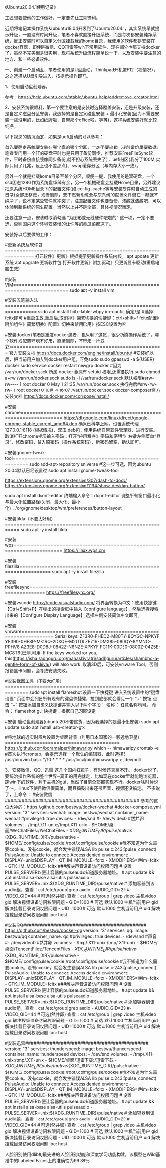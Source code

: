 《Ubuntu20.04.1使用记录》

工匠想要使他的工作做好，一定要先让工具锋利。

近期将笔记本操作系统从ubuntu18.04升级到了Ubuntu20.04.1，其实系统早就提示升级，一直没有时间升级，笔者不喜欢直接升级系统，而是每次都安装纯净系统，反正安装时可以自定义分区挂载我的home目录，我使用的软件都是安装在docker容器，即使是微信、QQ迅雷等win下常用软件，现在部分也都支持docker了，虽然不完美但是很实用，现将系统升级流程简单说一下，以及安装中要注意的地方、和一些必备软件。

一、创建一个启动盘，笔者使用的是U盘启动，Thinkpad开机按F12（视情况），总之选择从U盘引导进入，按提示操作即可。

1、使用启动盘创建器。
  
  参考：https://help.ubuntu.com/stable/ubuntu-help/addremove-creator.html

2、安装系统很顺利，第一个要注意的是安装时选择覆盖安装，还是升级安装，还是自定义磁盘分区安装，我选择的是自定义磁盘安装 + 最小化安装(因为不需要安装一些没用的，比如纸牌啦，自带那个office啦，等等)，这样系统安装好就比较纯净。

  以下视您的情况而定，如果是uefi启动的可以参考：
  
  首先要确定系统要安装在哪个盘的哪个分区，一定不要搞错（提前备份重要数据，笔者专门用一个1T的硬盘平时也是只用于备份同步，推荐安装FreeFileSync软件，平时备份直接镜像同步备份,就不担心系统丢失了），uefi分区(我分了100M,实际只用了几兆，反正也不差那点)、swap缓存分区（与内存大小一致）。
  
  另外一个就是挂载home目录至某个分区，顺便一提，我使用的是双硬盘，一个ssd固态128G作为系统盘绰绰有余，另一个机械硬盘会挂载Home目录，另外建议把原系统HOME目录下的配置文件(如.config .cache等等安装软件时自动生成的目录)全部迁移走，或者删除，要不然新系统会与原系统的配置文件混在一起就不纯净了，说不定某些软件就冲突了，注意配置文件也要备份，洁癖就洁癖吧，可以体验到新系统的原生配置。当然以上并不是全部，具体视情况而定。
  
  还要注意一点，安装时取消勾选 “为图形或无线硬件吧啦的” 这一项，一定不要选，否则国内这个环境安装慢的让你等的黄瓜菜都凉了。
  
  安装好以后要做的工作：
  
  #更新系统及软件包================================================================
  打开软件》更新》根据提示更新操作系统内核。
  apt update 更新系统
  apt upgrate 更新软件包
  打开软件更新》附加驱动》只更新显卡驱动(重启电脑生效)

  #安装VIM=========================================================================
  sudo apt -y install vim
  
  #安装五笔输入法=================================================================
  sudo apt install fcitx-table-wbpy
  im-config 确定/是
  #选择fcitx即可
  #重启生效,重启后,取消掉》简繁切换的快捷键：ctrl+shift+f fcitx配置》附加组件》简繁切换》配置》切换来禁用启用》按ESC设置为空
  
  #安装docker(笔者是重度docker患者，自从用了这货，很少折腾操作系统了，哪个软件或配置环境不好用，直接删除，不带走一片云彩)=====================================================
  官方安装文档 https://docs.docker.com/engine/install/ubuntu/
  #安装好以后，把当前用户加入到docker用户组，可免sudo
  sudo gpasswd -a ${USER} docker
  sudo service docker restart
  newgrp docker
  #因为 /var/run/docker.sock 所属 docker 组具有 setuid 权限,还需要执行 sudo chmod a+rw /var/run/docker.sock
  sudo ls -l /var/run/docker.sock
  默认权限#srw-rw---- 1 root docker 0 May  1 21:35 /var/run/docker.sock
  执行完后#srw-rw-rw- 1 root docker 0 10月  4 16:07 /var/run/docker.sock
  docker-composer官方安装文档 https://docs.docker.com/compose/install/
  
  #安装chrome=====================================================================
  https://dl.google.com/linux/direct/google-chrome-stable_current_amd64.deb
  确保已科学上网，设置系统代理127.0.0.1:8118 (根据情况)，双击.deb包，使用系统自带软件管理器，进行安装。
  取消打开chrome提示输入密码：打开“应用程序》密码和密钥”》右键左侧菜单“登录”，修改密码，输入原密码（操作系统密码），新密码留空，确认即可。
  
  #安装gnome-tweak-tool===========================================================
  sudo add-apt-repository universe #这一步可选，因为ubuntu 20.04默认已经设置过
  sudo apt install gnome-tweak-tool

  https://extensions.gnome.org/extension/307/dash-to-dock/
  https://extensions.gnome.org/extension/1194/show-desktop-button/

  sudo apt install dconf-editor
  终端输入命令：dconf-editor
  调整所有窗口最小化与最大化位置路径(关闭、最大化、最小化)：/org/gnome/desktop/wm/preferences/button-layout
  
  #安装tilda（不要太好用）===========================================================
  sudo apt -y install tilda

  #安装wps=======================================================================
  https://linux.wps.cn/

  #安装filezilla=================================================================
  sudo apt -y install filezilla

  #安装freefilesync===========================================================
  https://freefilesync.org/
  
  #安装vscode
  https://code.visualstudio.com/
  将界面转换为中文：使用快捷键【Ctrl+Shift+P】在弹出的搜索框中输入【configure language】，然后选择搜索出来的【Configure Display Language】,选择左侧安装简体中文即可。
  
  #安装vmware=================================================================
  Serial keys:
  ZF3R0-FHED2-M80TY-8QYGC-NPKYF
  YF390-0HF8P-M81RQ-2DXQE-M2UT6
  ZF71R-DMX85-08DQY-8YMNC-PPHV8
  AZ3E8-DCD8J-0842Z-N6NZE-XPKYF
  FC11K-00DE0-0800Z-04Z5E-MC8T6(已测,可用)
  If the keys worked for you, this(https://isha.sadhguru.org/mahashivratri/sadhguru/articles/shambho-a-gentle-form-of-shiva/) will also work.
  取消3D后，可安装vmware Tool，否则报错显卡问题，会导致安装失败。
  
  #安装截图工具（不要太好用）==============================================================
  sudo apt install flameshot
  设置一下快捷键
  进入系统设置中的“键盘设置” 页面中会列出所有现有的键盘快捷键，拉到底部就会看见一个 “+” 按钮 点击 “+” 按钮添加自定义快捷键并输入以下两个字段：
  名称： 任意名称均可。
  命令： flameshot gui
  快捷键：根据自己习惯设定
  
  #安装 启动盘创建器(ubuntu20不带这货，因为我选择的是最小化安装)
  sudo apt update
  sudo apt install usb-creator-gtk

  #将地球的近实时图片设置为桌面背景（利用日本国家的一颗近地卫星）========================================
  https://github.com/boramalper/himawaripy
  which -- himawaripy
  crontab -e
  #首次执行crontab，会提示选择一个默认的编辑器，此时选择3. /usr/bin/vim.basic
  */10 * * * * /usr/local/bin/himawaripy > /dev/null

3、安装微信、QQ、迅雷 这几个国内扛把子，有时候还真离不开。
  docker说了，要统治操作系统的整个世界~真正的用完就走，比如现在docker里就能跑浏览器，跑win下的软件，利于主机的gui，当然了目前全部都实现不行。docker啥时候说了～。
  linux下使用微信很简单，而且捣鼓出来还带声音，视频还没搞定。
  不多说了，上命令：
  #安装微信#################################################
  参考的这位大神的：https://github.com/bestwu/docker-wechat
  #docker-compose.yml
  version: "3"
  services:
  wechat:
    image: bestwu/wechat
    container_name: wechat
    #privileged: true
    devices:
      - /dev/snd
      #- /dev/video0 #然并卵
    volumes:
      - /tmp/.X11-unix:/tmp/.X11-unix
      - $HOME/桌面/WeChatFiles:/WeChatFiles
      - ${XDG_RUNTIME_DIR}/pulse/native:${XDG_RUNTIME_DIR}/pulse/native
      - $HOME/.config/pulse/cookie:/root/.config/pulse/cookie #我不知道为什么需要cookie。没有cookie，就会发生错误ALSA lib pulse.c:243:(pulse_connect) PulseAudio: Unable to connect: Access denied
    environment:
      - DISPLAY=unix$DISPLAY
      - QT_IM_MODULE=fcitx
      - XMODIFIERS=@im=fcitx
      - GTK_IM_MODULE=fcitx
      ###解决声音设备访问权限问题
      # 设置PULSE_SERVER以便让容器的pulseaudio知道服务器地址。
      # apt update && apt install alsa-base alsa-utils pulseaudio
      - PULSE_SERVER=unix:${XDG_RUNTIME_DIR}/pulse/native
      # 添加容器到该audio组，查看：cat /etc/group|grep audio
      - AUDIO_GID=29
      #- VIDEO_GID=44 # 可选(然并卵) 查看：cat /etc/group | grep video 主机video gid 解决视频设备访问权限问题
      - GID=1000 # 可选 默认1000 主机当前用户 gid 解决挂载目录访问权限问题
      - UID=1000 # 可选 默认1000 主机当前用户 uid 解决挂载目录访问权限问题
    ipc: host


  #安装QQ#############################################
  https://github.com/bestwu/docker-qq
  version: '3'
  services:
  qq:
    image: bestwu/qq
    container_name: qq
    #privileged: true
    devices:
      - /dev/snd #声音
      #- /dev/video0 #然并卵
    volumes:
      - /tmp/.X11-unix:/tmp/.X11-unix
      - $HOME/桌面/TencentFiles:/TencentFiles
      - ${XDG_RUNTIME_DIR}/pulse/native:${XDG_RUNTIME_DIR}/pulse/native
      - $HOME/.config/pulse/cookie:/root/.config/pulse/cookie #我不知道为什么需要cookie。没有cookie，就会发生错误ALSA lib pulse.c:243:(pulse_connect) PulseAudio: Unable to connect: Access denied
    environment:
      - DISPLAY=unix$DISPLAY
      - QT_IM_MODULE=fcitx
      - XMODIFIERS=@im=fcitx
      - GTK_IM_MODULE=fcitx
      ###解决声音设备访问权限问题
      # 设置PULSE_SERVER以便让容器的pulseaudio知道服务器地址。
      # apt update && apt install alsa-base alsa-utils pulseaudio
      - PULSE_SERVER=unix:${XDG_RUNTIME_DIR}/pulse/native
      # 添加容器到该audio组，查看：cat /etc/group|grep audio
      - AUDIO_GID=29
      #- VIDEO_GID=44 # 可选(然并卵) 查看：cat /etc/group | grep video 主机video gid 解决视频设备访问权限问题
      - GID=1000 # 可选 默认1000 主机当前用户 gid 解决挂载目录访问权限问题
      - UID=1000 # 可选 默认1000 主机当前用户 uid 解决挂载目录访问权限问题
    ipc: host
  
  #安装迅雷#############################################
  version: "3"
  services:
  thunderspeed:
    image: bestwu/thunderspeed
    container_name: thunderspeed
    devices:
      - /dev/snd
    volumes:
      - /tmp/.X11-unix:/tmp/.X11-unix
      - $HOME/桌面/迅雷下载:/迅雷下载
      - ${XDG_RUNTIME_DIR}/pulse/native:${XDG_RUNTIME_DIR}/pulse/native
      - $HOME/.config/pulse/cookie:/root/.config/pulse/cookie #我不知道为什么需要cookie。没有cookie，就会发生错误ALSA lib pulse.c:243:(pulse_connect) PulseAudio: Unable to connect: Access denied
    environment:
      - DISPLAY=unix$DISPLAY
      - QT_IM_MODULE=fcitx
      - XMODIFIERS=@im=fcitx
      - GTK_IM_MODULE=fcitx
      ###解决声音设备访问权限问题
      # 设置PULSE_SERVER以便让容器的pulseaudio知道服务器地址。
      # apt update && apt install alsa-base alsa-utils pulseaudio
      - PULSE_SERVER=unix:${XDG_RUNTIME_DIR}/pulse/native
      # 添加容器到该audio组，查看：cat /etc/group|grep audio
      - AUDIO_GID=29
      #- VIDEO_GID=44 # 可选(然并卵) 查看：cat /etc/group | grep video 主机video gid 解决视频设备访问权限问题
      - GID=1000 # 可选 默认1000 主机当前用户 gid 解决挂载目录访问权限问题
      - UID=1000 # 可选 默认1000 主机当前用户 uid 解决挂载目录访问权限问题
    ipc: host

人脸识别使用dlib的最先进的人脸识别功能和深度学习功能构建。该模型在Wild基准中的Labeled Faces上的准确性为99.38％
